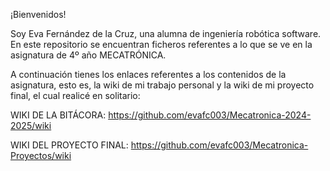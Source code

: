 ¡Bienvenidos! 

Soy Eva Fernández de la Cruz, una alumna de ingeniería robótica software. 
En este repositorio se encuentran ficheros referentes a lo que se ve en la asignatura de 4º año MECATRÓNICA.

A continuación tienes los enlaces referentes a los contenidos de la asignatura, esto es, la wiki de mi trabajo personal y la wiki de mi proyecto final, el cual realicé en solitario:

WIKI DE LA BITÁCORA: https://github.com/evafc003/Mecatronica-2024-2025/wiki

WIKI DEL PROYECTO FINAL: https://github.com/evafc003/Mecatronica-Proyectos/wiki
